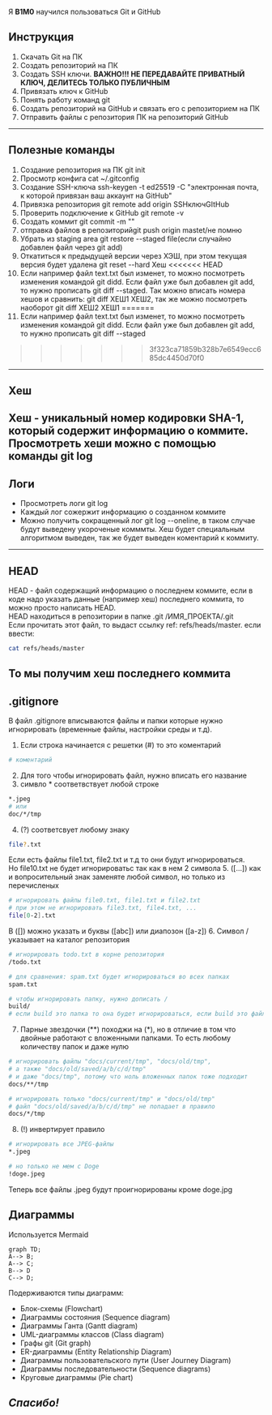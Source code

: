 Я **B1M0** научился пользоваться Git и GitHub

## Инструкция

1. Скачать Git на ПК
2. Создать репозиторий на ПК
3. Создать SSH ключи. **ВАЖНО!!! НЕ ПЕРЕДАВАЙТЕ ПРИВАТНЫЙ КЛЮЧ, ДЕЛИТЕСЬ ТОЛЬКО ПУБЛИЧНЫМ**
4. Привязать ключ к GitHub
5. Понять работу команд git
6. Создать репозиторий на GitHub и связать его с репозиторием на ПК
7. Отправить файлы с репозитория ПК на репозиторий GitHub
----

## Полезные команды
1. Создание репозитория на ПК git init
2. Просмотр конфига cat ~/.gitconfig
3. Создание SSH-ключа ssh-keygen -t ed25519 -C "электронная почта, к которой привязан ваш аккаунт на GitHub" 
4. Привязка репозитория git remote add origin SSHключGItHub
5. Проверить подключение к GitHub git remote -v
6. Создать коммит git commit -m ""
7. отправка файлов в репозиторийgit push origin mastet/не помню
8. Убрать из staging area git restore --staged file(если случайно добавлен файл через git add)
9. Откатиться к предыдущей версии через ХЭШ, при этом  текущая версия будет удалена git reset --hard Хеш
<<<<<<< HEAD
10. Если например файл text.txt был изменет, то можно посмотреть изменения командой git didd. Если файл уже был добавлен git add, то нужно прописать git diff --staged. Так можно вписать номера хешов и сравнить: git diff ХЕШ1 ХЕШ2, так же можно посмотреть наоборот git diff ХЕШ2 ХЕШ1
=======
10. Если например файл text.txt был изменет, то можно посмотреть изменения командой git didd. Если файл уже был добавлен git add, то нужно прописать git diff --staged
>>>>>>> 3f323ca71859b328b7e6549ecc685dc4450d70f0
----

## Хеш
Хеш - уникальный номер кодировки **SHA-1**, который содержит информацию о коммите.<br>
Просмотреть хеши можно с помощью команды git log
----

## Логи
* Просмотреть логи git log
* Каждый лог сожержит информацию о созданном коммите
* Можно получить сокращенный лог git log --oneline, в таком случае будут выведену укороченые комммты. Хеш будет специальным алгоритмом выведен, так же будет выведен коментарий к коммиту.
----

## HEAD
HEAD - файл содержащий информацию о последнем коммите, если в коде надо указать данные (например хеш) последнего коммита, то можно просто написать HEAD.<br>
HEAD находиться в репозитории в папке .git /ИМЯ_ПРОЕКТА/.git<br>
Если прочитать этот файл, то выдаст ссылку ref: refs/heads/master. если ввести:
```BASH
cat refs/heads/master
```
То мы получим хеш последнего коммита
----

## .gitignore
В файл .gitignore вписываются файлы и папки которые нужно игнорировать (временные файлы, настройки среды и т.д).
1. Если строка начинается с решетки (#) то это коментарий
```bash
# коментарий
```
2. Для того чтобы игнорировать файл, нужно вписать его название 
3. симвло * соответвствует любой строке
```bash
*.jpeg
# или 
doc/*/tmp
```
4. (?) соответсвует любому знаку
```bash
file?.txt
```
Если есть файлы file1.txt, file2.txt и т.д то они будут игнорироваться.<br>
Но file10.txt не будет игнорироватьс так как в нем 2 символа
5. ([...]) как и вопросительный знак заменяте любой символ, но только из перечисленых
```bash
# игнорировать файлы file0.txt, file1.txt и file2.txt
# при этом не игнорировать file3.txt, file4.txt, ...
file[0-2].txt
```
В ([]) можно указать и буквы ([abc]) или диапозон ([a-z])
6. Символ / указывает на каталог репозитория
```bash
# игнорировать todo.txt в корне репозитория
/todo.txt

# для сравнения: spam.txt будет игнорироваться во всех папках
spam.txt

# чтобы игнорировать папку, нужно дописать /
build/
# если build это папка то она будет игнорироваться, если build это файл то он не будет проигнорирован
```
7. Парные звездочки (**) походжи на (*), но в отличие в том что двойные работают с вложенными папками. То есть любому количеству папок и даже нулю
```bash
# игнорировать файлы "docs/current/tmp", "docs/old/tmp",
# а также "docs/old/saved/a/b/c/d/tmp"
# и даже "docs/tmp", потому что ноль вложенных папок тоже подходит
docs/**/tmp

# игнорировать только "docs/current/tmp" и "docs/old/tmp"
# файл "docs/old/saved/a/b/c/d/tmp" не попадает в правило
docs/*/tmp
```
8. (!) инвертирует правило
```bash
# игнорировать все JPEG-файлы
*.jpeg

# но только не мем с Doge
!doge.jpeg
```
Теперь все файлы .jpeg будут проигнорированы кроме doge.jpg
## Диаграммы
Используется Mermaid
```mermaid
graph TD;
A--> B;
A--> C;
B--> D
C--> D;
```

Подерживаются типы диаграмм:
* Блок-схемы (Flowchart)
* Диаграммы состояния (Sequence diagram)
* Диаграммы Ганта (Gantt diagram)
* UML-диаграммы классов (Class diagram)
* Графы git (Git graph)
* ER-диаграммы (Entity Relationship Diagram)
* Диаграммы пользовательского пути (User Journey Diagram)
* Диаграммы последовательности (Sequence diagrams)
* Круговые диаграммы (Pie chart)


## *Спасибо!*
